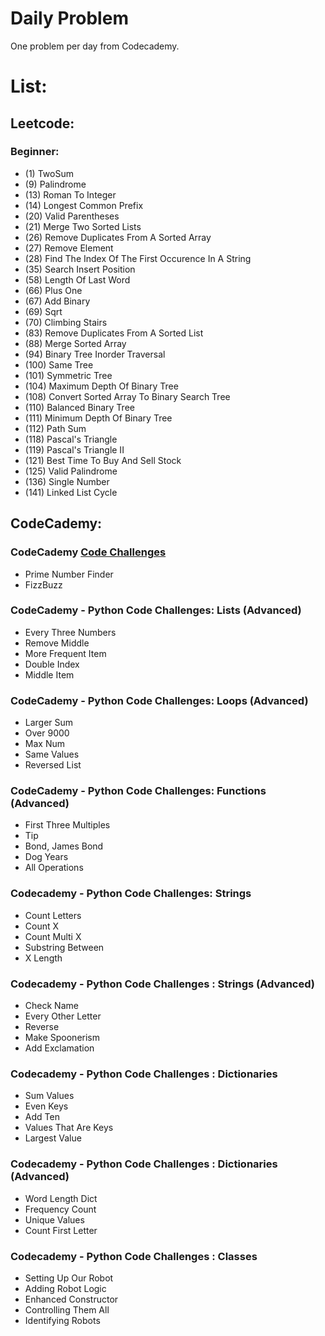 # Daily Problem
One problem per day from Codecademy.

# List:

## Leetcode:

### Beginner:

* (1) TwoSum
* (9) Palindrome
* (13) Roman To Integer
* (14) Longest Common Prefix
* (20) Valid Parentheses
* (21) Merge Two Sorted Lists
* (26) Remove Duplicates From A Sorted Array
* (27) Remove Element
* (28) Find The Index Of The First Occurence In A String
* (35) Search Insert Position
* (58) Length Of Last Word
* (66) Plus One
* (67) Add Binary
* (69) Sqrt
* (70) Climbing Stairs
* (83) Remove Duplicates From A Sorted List
* (88) Merge Sorted Array
* (94) Binary Tree Inorder Traversal
* (100) Same Tree
* (101) Symmetric Tree
* (104) Maximum Depth Of Binary Tree
* (108) Convert Sorted Array To Binary Search Tree
* (110) Balanced Binary Tree
* (111) Minimum Depth Of Binary Tree
* (112) Path Sum
* (118) Pascal's Triangle
* (119) Pascal's Triangle II
* (121) Best Time To Buy And Sell Stock
* (125) Valid Palindrome
* (136) Single Number
* (141) Linked List Cycle

## CodeCademy:

### CodeCademy [Code Challenges](https://www.codecademy.com/code-challenges)
* Prime Number Finder
* FizzBuzz

### CodeCademy - Python Code Challenges: Lists (Advanced)
* Every Three Numbers
* Remove Middle
* More Frequent Item
* Double Index
* Middle Item

### CodeCademy - Python Code Challenges: Loops (Advanced)
* Larger Sum
* Over 9000
* Max Num
* Same Values
* Reversed List

### CodeCademy - Python Code Challenges: Functions (Advanced)

* First Three Multiples
* Tip
* Bond, James Bond
* Dog Years
* All Operations

### Codecademy - Python Code Challenges: Strings

* Count Letters
* Count X
* Count Multi X
* Substring Between
* X Length

### Codecademy - Python Code Challenges : Strings (Advanced)

* Check Name
* Every Other Letter
* Reverse
* Make Spoonerism
* Add Exclamation

### Codecademy - Python Code Challenges : Dictionaries

* Sum Values
* Even Keys
* Add Ten
* Values That Are Keys
* Largest Value

### Codecademy - Python Code Challenges : Dictionaries (Advanced)

* Word Length Dict
* Frequency Count
* Unique Values
* Count First Letter

### Codecademy - Python Code Challenges : Classes

* Setting Up Our Robot
* Adding Robot Logic
* Enhanced Constructor
* Controlling Them All
* Identifying Robots
